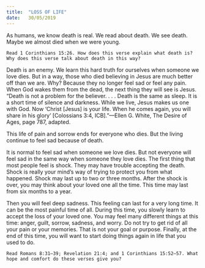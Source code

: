 ```yaml
---
title:  "LOSS OF LIFE"
date:   30/05/2019
---
```


As humans, we know death is real. We read about death. We see death. Maybe we almost died when we were young.

`Read 1 Corinthians 15:26. How does this verse explain what death is? Why does this verse talk about death in this way?`

Death is an enemy. We learn this hard truth for ourselves when someone we love dies. But in a way, those who died believing in Jesus are much better off than we are. Why? Because they no longer feel sad or feel any pain. When God wakes them from the dead, the next thing they will see is Jesus. “Death is not a problem for the believer. . . . Death is the same as sleep. It is a short time of silence and darkness. While we live, Jesus makes us one with God. Now ‘Christ [Jesus] is your life. When he comes again, you will share in his glory’ [Colossians 3:4, ICB].”—Ellen G. White, The Desire of Ages, page 787, adapted.

This life of pain and sorrow ends for everyone who dies. But the living continue to feel sad because of death. 

It is normal to feel sad when someone we love dies. But not everyone will feel sad in the same way when someone they love dies. The first thing that most people feel is shock. They may have trouble accepting the death. Shock is really your mind’s way of trying to protect you from what happened. Shock may last up to two or three months. After the shock is over, you may think about your loved one all the time. This time may last from six months to a year.

Then you will feel deep sadness. This feeling can last for a very long time. It can be the most painful time of all. During this time, you slowly learn to accept the loss of your loved one. You may feel many different things at this time: anger, guilt, sorrow, sadness, and worry. Do not try to get rid of all your pain or your memories. That is not your goal or purpose. Finally, at the end of this time, you will want to start doing things again in life that you used to do. 

`Read Romans 8:31–39; Revelation 21:4; and 1 Corinthians 15:52–57. What hope and comfort do these verses give you?`